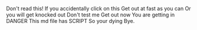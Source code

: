 Don't read this!
If you accidentally click on this
Get out at fast as you can
Or you will get knocked out
Don't test me
Get out now
You are getting in DANGER
This md file has SCRIPT
So your dying
Bye.
